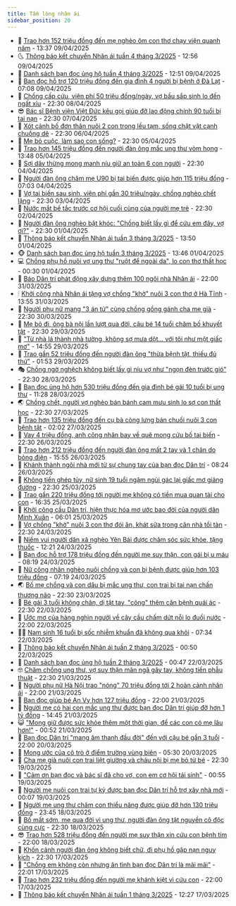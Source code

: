```yaml
---
title: Tấm lòng nhân ái
sidebar_position: 20
---
```


<!-- dantri-tam-long-nhan-ai:START -->
- 🌝 [Trao hơn 152 triệu đồng đến mẹ nghèo ôm con thơ chạy viện quanh năm](https://dantri.com.vn/tam-long-nhan-ai/trao-hon-152-trieu-dong-den-me-ngheo-om-con-tho-chay-vien-quanh-nam-20250409163016660.htm) - 13:37 09/04/2025
- 🌜 [Thông báo kết chuyển Nhân ái tuần 4 tháng 3/2025](https://dantri.com.vn/tam-long-nhan-ai/thong-bao-ket-chuyen-nhan-ai-tuan-4-thang-32025-20250409181044998.htm) - 12:56 09/04/2025
- 👀 [Danh sách bạn đọc ủng hộ tuần 4 tháng 3/2025](https://dantri.com.vn/tam-long-nhan-ai/danh-sach-ban-doc-ung-ho-tuan-4-thang-32025-20250409180538700.htm) - 12:51 09/04/2025
- 🚀 [Bạn đọc hỗ trợ 120 triệu đồng đến gia đình 4 người bị bệnh ở Đà Lạt](https://dantri.com.vn/tam-long-nhan-ai/ban-doc-ho-tro-120-trieu-dong-den-gia-dinh-4-nguoi-bi-benh-o-da-lat-20250409120208283.htm) - 07:08 09/04/2025
- 🦅 [Chồng cấp cứu, viện phí 50 triệu đồng/ngày, vợ bầu sắp sinh lo đến ngất xỉu](https://dantri.com.vn/tam-long-nhan-ai/chong-cap-cuu-vien-phi-50-trieu-dongngay-vo-bau-sap-sinh-lo-den-ngat-xiu-20250407113944454.htm) - 22:30 08/04/2025
- 😎 [Bác sĩ Bệnh viện Việt Đức kêu gọi giúp đỡ lao động chính 90 tuổi bị tai nạn](https://dantri.com.vn/tam-long-nhan-ai/bac-si-benh-vien-viet-duc-keu-goi-giup-do-lao-dong-chinh-90-tuoi-bi-tai-nan-20250331171128215.htm) - 22:30 07/04/2025
- 🎡 [Xót cảnh bố đơn thân nuôi 2 con trong lều tạm, sống chật vật cạnh chuồng dê](https://dantri.com.vn/tam-long-nhan-ai/xot-canh-bo-don-than-nuoi-2-con-trong-leu-tam-song-chat-vat-canh-chuong-de-20250401153134912.htm) - 22:30 06/04/2025
- 🌮 [Mẹ bỏ cuộc, làm sao con sống?](https://dantri.com.vn/tam-long-nhan-ai/me-bo-cuoc-lam-sao-con-song-20250329114256638.htm) - 22:30 05/04/2025
- 💼 [Trao hơn 145 triệu đồng đến người đàn ông mắc ung thư vòm họng](https://dantri.com.vn/tam-long-nhan-ai/trao-hon-145-trieu-dong-den-nguoi-dan-ong-mac-ung-thu-vom-hong-20250405145627863.htm) - 13:48 05/04/2025
- 🎊 [Sợi dây thừng mong manh níu giữ an toàn 6 con người](https://dantri.com.vn/tam-long-nhan-ai/soi-day-thung-mong-manh-niu-giu-an-toan-6-con-nguoi-20250328164548232.htm) - 22:30 04/04/2025
- 📝 [Người đàn ông chăm mẹ U90 bị tai biến được giúp hơn 115 triệu đồng](https://dantri.com.vn/tam-long-nhan-ai/nguoi-dan-ong-cham-me-u90-bi-tai-bien-duoc-giup-hon-115-trieu-dong-20250404100855117.htm) - 07:03 04/04/2025
- 🤗 [Vợ tai biến sau sinh, viện phí gần 30 triệu/ngày, chồng nghèo chết lặng](https://dantri.com.vn/tam-long-nhan-ai/vo-tai-bien-sau-sinh-vien-phi-gan-30-trieungay-chong-ngheo-chet-lang-20250402015145362.htm) - 22:30 03/04/2025
- 🌈 [Nước mắt bế tắc trước cơ hội cuối cùng của người mẹ trẻ](https://dantri.com.vn/tam-long-nhan-ai/nuoc-mat-be-tac-truoc-co-hoi-cuoi-cung-cua-nguoi-me-tre-20250328212302260.htm) - 22:30 02/04/2025
- 🌝 [Người đàn ông nghèo bật khóc: &quot;Chồng biết lấy gì để cứu em đây, vợ ơi?&quot;](https://dantri.com.vn/tam-long-nhan-ai/nguoi-dan-ong-ngheo-bat-khoc-chong-biet-lay-gi-de-cuu-em-day-vo-oi-20250329165240231.htm) - 22:30 01/04/2025
- 🦒 [Thông báo kết chuyển Nhân ái tuần 3 tháng 3/2025](https://dantri.com.vn/tam-long-nhan-ai/thong-bao-ket-chuyen-nhan-ai-tuan-3-thang-32025-20250401163447341.htm) - 13:50 01/04/2025
- 🐵 [Danh sách bạn đọc ủng hộ tuần 3 tháng 3/2025](https://dantri.com.vn/tam-long-nhan-ai/danh-sach-ban-doc-ung-ho-tuan-3-thang-32025-20250401162939335.htm) - 13:46 01/04/2025
- 💻 [Chồng phụ hồ nuôi vợ ung thư &quot;ruột để ngoài da&quot;, lo con thơ thất học](https://dantri.com.vn/tam-long-nhan-ai/chong-phu-ho-nuoi-vo-ung-thu-ruot-de-ngoai-da-lo-con-tho-that-hoc-20250324123104943.htm) - 00:30 01/04/2025
- 🦆 [Báo Dân trí phát động xây dựng thêm 100 ngôi nhà Nhân ái](https://dantri.com.vn/tam-long-nhan-ai/bao-dan-tri-phat-dong-xay-dung-them-100-ngoi-nha-nhan-ai-20250326221625410.htm) - 22:00 31/03/2025
- 🕯 [Khởi công nhà Nhân ái tặng vợ chồng &quot;khờ&quot; nuôi 3 con thơ ở Hà Tĩnh](https://dantri.com.vn/tam-long-nhan-ai/khoi-cong-nha-nhan-ai-tang-vo-chong-kho-nuoi-3-con-tho-o-ha-tinh-20250331164136483.htm) - 13:55 31/03/2025
- 🤩 [Người phụ nữ mang &quot;3 án tử&quot; cùng chồng gồng gánh cha mẹ già](https://dantri.com.vn/tam-long-nhan-ai/nguoi-phu-nu-mang-3-an-tu-cung-chong-gong-ganh-cha-me-gia-20250318103501680.htm) - 22:30 30/03/2025
- 🎡 [Mẹ bỏ đi, ông bà nội lần lượt qua đời, cậu bé 14 tuổi chăm bố khuyết tật](https://dantri.com.vn/tam-long-nhan-ai/me-bo-di-ong-ba-noi-lan-luot-qua-doi-cau-be-14-tuoi-cham-bo-khuyet-tat-20250318160642432.htm) - 22:30 29/03/2025
- 🤠 [&quot;Từ nhà lá thành nhà tường, không sợ mưa dột... với tôi như một giấc mơ&quot;](https://dantri.com.vn/tam-long-nhan-ai/tu-nha-la-thanh-nha-tuong-khong-so-mua-dot-voi-toi-nhu-mot-giac-mo-20250329185141839.htm) - 14:55 29/03/2025
- 🌋 [Trao gần 52 triệu đồng đến người đàn ông &quot;thừa bệnh tật, thiếu đủ thứ&quot;](https://dantri.com.vn/tam-long-nhan-ai/trao-gan-52-trieu-dong-den-nguoi-dan-ong-thua-benh-tat-thieu-du-thu-20250328225409965.htm) - 01:53 29/03/2025
- 🎭 [Chồng ngờ nghệch không biết lấy gì níu vợ như &quot;ngọn đèn trước gió&quot;](https://dantri.com.vn/tam-long-nhan-ai/chong-ngo-nghech-khong-biet-lay-gi-niu-vo-nhu-ngon-den-truoc-gio-20250322165520396.htm) - 22:30 28/03/2025
- 🤠 [Bạn đọc ủng hộ hơn 530 triệu đồng đến gia đình bé gái 10 tuổi bị ung thư](https://dantri.com.vn/tam-long-nhan-ai/ban-doc-ung-ho-hon-530-trieu-dong-den-gia-dinh-be-gai-10-tuoi-bi-ung-thu-20250328161550258.htm) - 11:28 28/03/2025
- 🌏 [Chồng chết, người vợ nghèo bán bánh cam mưu sinh lo sợ con thất học](https://dantri.com.vn/tam-long-nhan-ai/chong-chet-nguoi-vo-ngheo-ban-banh-cam-muu-sinh-lo-so-con-that-hoc-20250317132256368.htm) - 22:30 27/03/2025
- 🚀 [Trao hơn 135 triệu đồng đến cụ bà còng lưng bán chuối nuôi 3 con bệnh tật](https://dantri.com.vn/tam-long-nhan-ai/trao-hon-135-trieu-dong-den-cu-ba-cong-lung-ban-chuoi-nuoi-3-con-benh-tat-20250327061520942.htm) - 02:02 27/03/2025
- 🚀 [Vay 4 triệu đồng, anh công nhân bay về quê mong cứu bố tai biến](https://dantri.com.vn/tam-long-nhan-ai/vay-4-trieu-dong-anh-cong-nhan-bay-ve-que-mong-cuu-bo-tai-bien-20250318162424284.htm) - 22:30 26/03/2025
- 👹 [Trao hơn 212 triệu đồng đến người đàn ông mất 2 tay và 1 chân do bỏng điện](https://dantri.com.vn/tam-long-nhan-ai/trao-hon-212-trieu-dong-den-nguoi-dan-ong-mat-2-tay-va-1-chan-do-bong-dien-20250326160000535.htm) - 15:55 26/03/2025
- 🫶 [Khánh thành ngôi nhà mới từ sự chung tay của bạn đọc Dân trí](https://dantri.com.vn/tam-long-nhan-ai/khanh-thanh-ngoi-nha-moi-tu-su-chung-tay-cua-ban-doc-dan-tri-20250326131538471.htm) - 08:24 26/03/2025
- 🐻 [Không tiền ghép tủy, nữ sinh 19 tuổi ngậm ngùi gác lại giấc mơ giảng đường](https://dantri.com.vn/tam-long-nhan-ai/khong-tien-ghep-tuy-nu-sinh-19-tuoi-ngam-ngui-gac-lai-giac-mo-giang-duong-20250321174916399.htm) - 22:30 25/03/2025
- 🌋 [Trao gần 220 triệu đồng tới người mẹ không có tiền mua quan tài cho con](https://dantri.com.vn/tam-long-nhan-ai/trao-gan-220-trieu-dong-toi-nguoi-me-khong-co-tien-mua-quan-tai-cho-con-20250325204635056.htm) - 16:35 25/03/2025
- 🧰 [Khởi công cầu Dân trí, hiện thực hóa mơ ước bao đời của người dân Minh Xuân](https://dantri.com.vn/tam-long-nhan-ai/khoi-cong-cau-dan-tri-hien-thuc-hoa-mo-uoc-bao-doi-cua-nguoi-dan-minh-xuan-20250325110136344.htm) - 06:01 25/03/2025
- 💄 [Vợ chồng &quot;khờ&quot; nuôi 3 con thơ đói ăn, khát sữa trong căn nhà tồi tàn](https://dantri.com.vn/tam-long-nhan-ai/vo-chong-kho-nuoi-3-con-tho-doi-an-khat-sua-trong-can-nha-toi-tan-20250320114937026.htm) - 22:30 24/03/2025
- 🌝 [Niềm vui người dân xã nghèo Yên Bái được chăm sóc sức khỏe, tặng thuốc](https://dantri.com.vn/tam-long-nhan-ai/niem-vui-nguoi-dan-xa-ngheo-yen-bai-duoc-cham-soc-suc-khoe-tang-thuoc-20250324165647574.htm) - 12:21 24/03/2025
- 🔭 [Bạn đọc hỗ trợ 178 triệu đồng đến người mẹ suy thận, con gái bị u máu](https://dantri.com.vn/tam-long-nhan-ai/ban-doc-ho-tro-178-trieu-dong-den-nguoi-me-suy-than-con-gai-bi-u-mau-20250324122754744.htm) - 08:19 24/03/2025
- 🦒 [Nữ công nhân nghèo nuôi chồng và con bị bệnh được giúp hơn 103 triệu đồng](https://dantri.com.vn/tam-long-nhan-ai/nu-cong-nhan-ngheo-nuoi-chong-va-con-bi-benh-duoc-giup-hon-103-trieu-dong-20250321144308816.htm) - 07:19 24/03/2025
- 🌏 [Bố mẹ chồng và con dâu bị mắc ung thư, con trai bị tai nạn chấn thương não](https://dantri.com.vn/tam-long-nhan-ai/bo-me-chong-va-con-dau-bi-mac-ung-thu-con-trai-bi-tai-nan-chan-thuong-nao-20250317072949109.htm) - 22:30 23/03/2025
- 🦣 [Bé gái 3 tuổi không chân, dị tật tay, &quot;cõng&quot; thêm căn bệnh quái ác](https://dantri.com.vn/tam-long-nhan-ai/be-gai-3-tuoi-khong-chan-di-tat-tay-cong-them-can-benh-quai-ac-20250312171909250.htm) - 22:30 22/03/2025
- 🤗 [Ước mơ của hàng nghìn người về cây cầu chấm dứt nỗi lo đuối nước](https://dantri.com.vn/tam-long-nhan-ai/uoc-mo-cua-hang-nghin-nguoi-ve-cay-cau-cham-dut-noi-lo-duoi-nuoc-20250320200549507.htm) - 22:00 22/03/2025
- 🧑‍🏫 [Nam sinh 16 tuổi bị sốc nhiễm khuẩn đã không qua khỏi](https://dantri.com.vn/tam-long-nhan-ai/nam-sinh-16-tuoi-bi-soc-nhiem-khuan-da-khong-qua-khoi-20250322104545975.htm) - 07:34 22/03/2025
- 🤠 [Thông báo kết chuyển Nhân ái tuần 2 tháng 3/2025](https://dantri.com.vn/tam-long-nhan-ai/thong-bao-ket-chuyen-nhan-ai-tuan-2-thang-32025-20250322073338275.htm) - 00:50 22/03/2025
- 🦆 [Danh sách bạn đọc ủng hộ tuần 2 tháng 3/2025](https://dantri.com.vn/tam-long-nhan-ai/danh-sach-ban-doc-ung-ho-tuan-2-thang-32025-20250322072848216.htm) - 00:47 22/03/2025
- 🤓 [Chăm chồng ung thư, vợ suy thận mãn ngã gãy tay, không tiền phẫu thuật](https://dantri.com.vn/tam-long-nhan-ai/cham-chong-ung-thu-vo-suy-than-man-nga-gay-tay-khong-tien-phau-thuat-20250313153431810.htm) - 22:30 21/03/2025
- 🫶 [Người phụ nữ Hà Nội trao &quot;nóng&quot; 70 triệu đồng tới 2 hoàn cảnh nhân ái](https://dantri.com.vn/tam-long-nhan-ai/nguoi-phu-nu-ha-noi-trao-nong-70-trieu-dong-toi-2-hoan-canh-nhan-ai-20250321164737046.htm) - 22:00 21/03/2025
- 🎊 [Bạn đọc giúp bé An Vy hơn 127 triệu đồng](https://dantri.com.vn/tam-long-nhan-ai/ban-doc-giup-be-an-vy-hon-127-trieu-dong-20250321103240831.htm) - 22:00 21/03/2025
- 🦏 [Người mẹ có hai con mắc ung thư được bạn đọc Dân trí giúp đỡ hơn 1 tỷ đồng](https://dantri.com.vn/tam-long-nhan-ai/nguoi-me-co-hai-con-mac-ung-thu-duoc-ban-doc-dan-tri-giup-do-hon-1-ty-dong-20250321164057828.htm) - 14:45 21/03/2025
- 😺 [&quot;Mong giữ được sức khỏe thêm một thời gian, để các con có mẹ lâu hơn!&quot;](https://dantri.com.vn/tam-long-nhan-ai/mong-giu-duoc-suc-khoe-them-mot-thoi-gian-de-cac-con-co-me-lau-hon-20250313225442547.htm) - 00:52 21/03/2025
- 🥰 [Bạn đọc Dân trí &quot;mang âm thanh đầu đời&quot; đến với cậu bé gần 3 tuổi](https://dantri.com.vn/tam-long-nhan-ai/ban-doc-dan-tri-mang-am-thanh-dau-doi-den-voi-cau-be-gan-3-tuoi-20250320100646282.htm) - 22:00 20/03/2025
- 🚀 [Mong ước của cô trò ở điểm trường vùng biên](https://dantri.com.vn/tam-long-nhan-ai/mong-uoc-cua-co-tro-o-diem-truong-vung-bien-20250318114758352.htm) - 05:30 20/03/2025
- 🌁 [Cha mẹ già nuôi con trai liệt giường và cháu nội bị mẹ bỏ từ bé](https://dantri.com.vn/tam-long-nhan-ai/cha-me-gia-nuoi-con-trai-liet-giuong-va-chau-noi-bi-me-bo-tu-be-20250314145607484.htm) - 22:30 19/03/2025
- 🚀 [&quot;Cảm ơn bạn đọc và bác sĩ đã cho vợ, con em cơ hội tái sinh&quot;](https://dantri.com.vn/tam-long-nhan-ai/cam-on-ban-doc-va-bac-si-da-cho-vo-con-em-co-hoi-tai-sinh-20250318172524383.htm) - 00:55 19/03/2025
- 🤗 [Người mẹ nuôi con trai tự kỷ được bạn đọc Dân trí hỗ trợ xây nhà mới](https://dantri.com.vn/tam-long-nhan-ai/nguoi-me-nuoi-con-trai-tu-ky-duoc-ban-doc-dan-tri-ho-tro-xay-nha-moi-20250319044949948.htm) - 00:07 19/03/2025
- 💫 [Người mẹ ung thư chăm con thiểu năng được giúp đỡ hơn 130 triệu đồng](https://dantri.com.vn/tam-long-nhan-ai/nguoi-me-ung-thu-cham-con-thieu-nang-duoc-giup-do-hon-130-trieu-dong-20250318174723911.htm) - 23:45 18/03/2025
- 💼 [Bố mất sớm, mẹ qua đời vì ung thư, người đàn ông tật nguyền cô độc cùng cực](https://dantri.com.vn/tam-long-nhan-ai/bo-mat-som-me-qua-doi-vi-ung-thu-nguoi-dan-ong-tat-nguyen-co-doc-cung-cuc-20250310200532068.htm) - 22:30 18/03/2025
- 😎 [Trao hơn 528 triệu đồng đến người mẹ suy thận xin cứu con bệnh tim](https://dantri.com.vn/tam-long-nhan-ai/trao-hon-528-trieu-dong-den-nguoi-me-suy-than-xin-cuu-con-benh-tim-20250318165054709.htm) - 22:00 18/03/2025
- 🥳 [Khốn cảnh người đàn ông không biết chữ, đi phụ hồ gặp nạn nguy kịch](https://dantri.com.vn/tam-long-nhan-ai/khon-canh-nguoi-dan-ong-khong-biet-chu-di-phu-ho-gap-nan-nguy-kich-20250312125751632.htm) - 22:30 17/03/2025
- 📝 [&quot;Chồng em không còn nhưng ân tình bạn đọc Dân trí là mãi mãi&quot;](https://dantri.com.vn/tam-long-nhan-ai/chong-em-khong-con-nhung-an-tinh-ban-doc-dan-tri-la-mai-mai-20250317161959133.htm) - 22:01 17/03/2025
- 🦄 [Trao hơn 232 triệu đồng đến người mẹ khánh kiệt vì cứu con](https://dantri.com.vn/tam-long-nhan-ai/trao-hon-232-trieu-dong-den-nguoi-me-khanh-kiet-vi-cuu-con-20250317160920636.htm) - 22:00 17/03/2025
- 💼 [Thông báo kết chuyển Nhân ái tuần 1 tháng 3/2025](https://dantri.com.vn/tam-long-nhan-ai/thong-bao-ket-chuyen-nhan-ai-tuan-1-thang-32025-20250317155139062.htm) - 12:27 17/03/2025<!-- dantri-tam-long-nhan-ai:END -->
